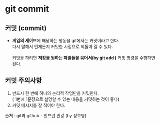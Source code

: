 # git commit 

## 커밋 (commit)

* **게임의 세이브**에 해당하는 행동을 git에서는 커밋이라고 한다. 
<br>다시 말해서 언제든지 커밋한 시점으로 되돌아 갈 수 있다.    
<br>커밋을 하려면 **저장을 원하는 파일들을 묶어서(by git add )** 커밋 명령을 수행하면 된다. 

## 커밋 주의사항

1. 반드시 한 번에 하나의 논리적 작업만을 커밋한다.
<br>( 1번에 1문장으로 설명할 수 있는 내용을 커밋하는 것이 좋다)  
2. 커밋 메시지를 잘 적어야 한다.


출처 : git과 github - 인프런 인강 (by 정호영)    
